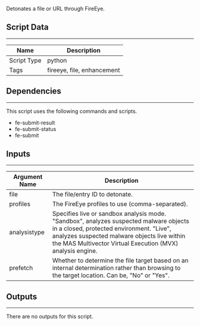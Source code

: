 Detonates a file or URL through FireEye.

## Script Data

---

| **Name** | **Description** |
| --- | --- |
| Script Type | python |
| Tags | fireeye, file, enhancement |


## Dependencies

---
This script uses the following commands and scripts.

* fe-submit-result
* fe-submit-status
* fe-submit

## Inputs

---

| **Argument Name** | **Description** |
| --- | --- |
| file | The file/entry ID to detonate. |
| profiles | The FireEye profiles to use (comma-separated). |
| analysistype | Specifies live or sandbox analysis mode. "Sandbox", analyzes suspected malware objects in a closed, protected environment. "Live", analyzes suspected malware objects live within the MAS Multivector Virtual Execution (MVX) analysis engine. |
| prefetch | Whether to determine the file target based on an internal determination rather than browsing to the target location. Can be, "No" or "Yes". |

## Outputs

---
There are no outputs for this script.
